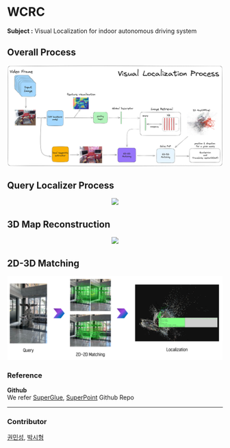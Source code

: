 # WCRC
**Subject :** Visual Localization for indoor autonomous driving system<br/>

## Overall Process
<p align=center>
    <img src="./assets/vlp.png"/>
</p>

## Query Localizer Process
<p align=center>
    <img src="./assets/recon.png"/>
</p>

## 3D Map Reconstruction
<p align=center>
    <img src="./assets/pnu_map.gif"/>
</p>


## 2D-3D Matching
<p align=center>
    <img src="./assets/matching_process.png"/>
</p>

### Reference
**Github**<br/>
We refer [SuperGlue](https://github.com/magicleap/SuperGluePretrainedNetwork), [SuperPoint](https://github.com/rpautrat/SuperPoint) Github Repo <br/>


---

### Contributor
[권민성](https://github.com/mnseong), 
[박시형](https://github.com/sihyeong671)